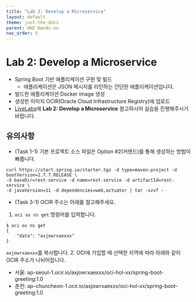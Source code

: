 ```yaml
---
title: "Lab 2: Develop a Microservice"
layout: default
theme: just-the-docs
parent: OKE Hands-on
nav_order: 3
---
```



# Lab 2: Develop a Microservice
- Spring Boot 기반 애플리케이션 구현 및 빌드
    - 애플리케이션은 JSON 메시지를 리턴하는 간단한 애플리케이션입니다.
- 빌드한 애플리케이션 Docker image 생성
- 생성한 이미지 OCIR(Oracle Cloud Infrastructure Registry)에 업로드
- [LiveLabs](https://apexapps.oracle.com/pls/apex/r/dbpm/livelabs/run-workshop?p210_wid=3206&p210_wec=&session=4354810289205)에 **Lab 2: Develop a Microservice** 참고하시어 실습을 진행해주시기바랍니다.

## 유의사항
- (Task 1-1) 기본 프로젝트 소스 파일은 Option #2(커맨드)를 통해 생성하는 방법이 빠릅니다.
```
curl https://start.spring.io/starter.tgz -d type=maven-project -d bootVersion=2.7.7.RELEASE \
-d baseDir=rest-service -d name=rest-service -d artifactId=rest-service \
-d javaVersion=11 -d dependencies=web,actuator | tar -xzvf -
```
- (Task 3-1) OCIR 주소는 아래를 참고해주세요.
1. `oci os ns get` 명령어를 입력합니다.
```
$ oci os ns get
{
    "data": "axjowrxaexxx"
}
```
`axjowrxaexxx`를 복사합니다.
2. OCI에 가입할 때 선택한 지역에 따라 아래와 같이 OCIR 주소가 나뉘어집니다.
- 서울: ap-seoul-1.ocir.io/axjowrxaexxx/oci-hol-xx/spring-boot-greeting:1.0
- 춘천: ap-chuncheon-1.ocir.io/axjowrxaexxx/oci-hol-xx/spring-boot-greeting:1.0